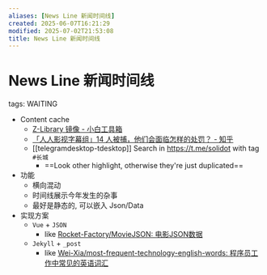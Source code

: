 ```yaml
---
aliases: [News Line 新闻时间线]
created: 2025-06-07T16:21:29
modified: 2025-07-02T21:53:08
title: News Line 新闻时间线
---
```

# News Line 新闻时间线

tags: WAITING

- Content cache
  - [Z-Library 镜像 - 小白工具箱](https://www.ooopn.com/tool/zlibrary/)
  - [「人人影视字幕组」14 人被捕，他们会面临怎样的处罚？ - 知乎](https://www.zhihu.com/question/442667356)
  - [[telegramdesktop-tdesktop]] Search in https://t.me/solidot with tag `#长城`
    - ==Look other highlight, otherwise they're just duplicated==
- 功能
  - 横向混动
  - 时间线展示今年发生的杂事
  - 最好是静态的, 可以嵌入 Json/Data
- 实现方案
  - `Vue` + `JSON`
    - like [Rocket-Factory/MovieJSON: 电影JSON数据](https://github.com/Rocket-Factory/MovieJSON)
  - `Jekyll` + `_post`
    - like [Wei-Xia/most-frequent-technology-english-words: 程序员工作中常见的英语词汇](https://github.com/Wei-Xia/most-frequent-technology-english-words)
